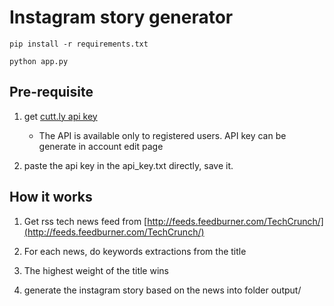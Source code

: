 # Instagram story generator

`pip install -r requirements.txt`

`python app.py`

## Pre-requisite

1. get [cutt.ly api key](https://cutt.ly/cuttly-api)

    - The API is available only to registered users. API key can be generate in account edit page

2. paste the api key in the api_key.txt directly, save it.

## How it works

1. Get rss tech news feed from [http://feeds.feedburner.com/TechCrunch/](http://feeds.feedburner.com/TechCrunch/)

2. For each news, do keywords extractions from the title

3. The highest weight of the title wins

4. generate the instagram story based on the news into folder output/
